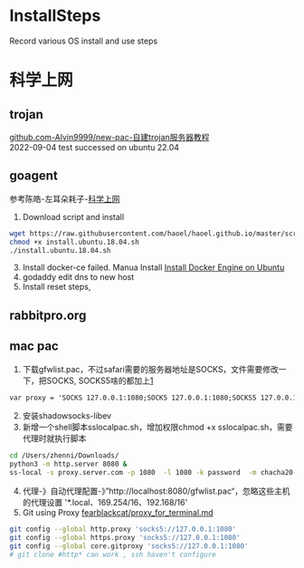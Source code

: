 # InstallSteps
Record various OS install and use steps

# 科学上网
## trojan
[github.com-Alvin9999/new-pac-自建trojan服务器教程](https://github.com/Alvin9999/new-pac/wiki/%E8%87%AA%E5%BB%BAtrojan%E6%9C%8D%E5%8A%A1%E5%99%A8%E6%95%99%E7%A8%8B)  
2022-09-04 test successed on ubuntu 22.04  

## goagent
参考陈皓-左耳朵耗子-[科学上网](https://github.com/haoel/haoel.github.io)  
1. Download script and install
```bash
wget https://raw.githubusercontent.com/haoel/haoel.github.io/master/scripts/install.ubuntu.18.04.sh
chmod +x install.ubuntu.18.04.sh
./install.ubuntu.18.04.sh
```
3. Install docker-ce failed. Manua Install
[Install Docker Engine on Ubuntu](https://docs.docker.com/engine/install/ubuntu/)
4. godaddy edit dns to new host
5. Install reset steps, 

## rabbitpro.org

## mac pac
1. 下载gfwlist.pac，不过safari需要的服务器地址是SOCKS，文件需要修改一下，把SOCKS, SOCKS5啥的都加上[1](https://photolens.tech/catalina-safari-proxy-automatic-configuration-pac-is-not-used/)
```txt
var proxy = 'SOCKS 127.0.0.1:1080;SOCK5 127.0.0.1:1080;SOCKS5 127.0.0.1:1080';
```
2. 安装shadowsocks-libev
3. 新增一个shell脚本sslocalpac.sh，增加权限chmod +x sslocalpac.sh，需要代理时就执行脚本
```bash
cd /Users/zhenni/Downloads/
python3 -m http.server 8080 & 
ss-local -s proxy.server.com -p 1080  -l 1080 -k password  -m chacha20-ietf-poly1305 &
```
4. 代理-》自动代理配置-》”http://localhost:8080/gfwlist.pac“，忽略这些主机的代理设置 '*.local、169.254/16、192.168/16'
5. Git using Proxy [fearblackcat/proxy_for_terminal.md](https://gist.github.com/fearblackcat/850c6e027d5a03017c44daaa6a7ffc30)
```bash
git config --global http.proxy 'socks5://127.0.0.1:1080'
git config --global https.proxy 'socks5://127.0.0.1:1080'
git config --global core.gitproxy 'socks5://127.0.0.1:1080'
# git clone #http* can work , ssh haven't configure
```
